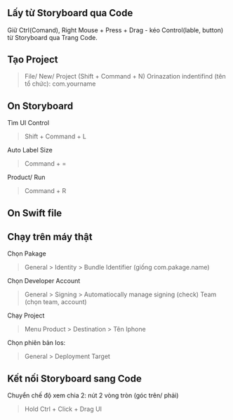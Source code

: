#

## Lấy từ Storyboard qua Code

Giữ Ctrl(Comand), Right Mouse + Press + Drag - kéo Control(lable, button) từ Storyboard qua Trang Code.

## Tạo Project

> File/ New/ Project (Shift + Command + N)
Orinazation indentifind (tên tổ chức): com.yourname

## On Storyboard

Tìm UI Control
> Shift + Command + L

Auto Label Size
> Command + =

Product/ Run
> Command + R

## On Swift file

## Chạy trên máy thật

Chọn Pakage
> General > Identity > Bundle Identifier (giống com.pakage.name)

Chọn Developer Account
> General > Signing > Automatiocally manage signing (check)
> Team (chọn team, account)

Chạy Project
> Menu Product > Destination > Tên Iphone

Chọn phiên bản Ios: 
> General > Deployment Target

## Kết nối Storyboard sang Code

Chuyển chế độ xem chia 2: nút 2 vòng tròn (góc trên/ phải)
> Hold Ctrl + Click + Drag UI